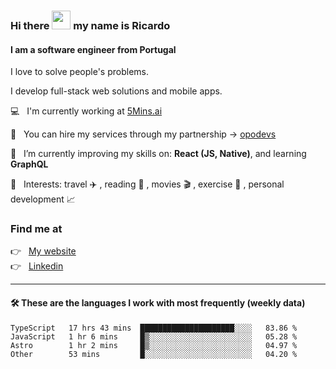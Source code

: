 ### Hi there <img src="https://raw.githubusercontent.com/iampavangandhi/iampavangandhi/master/gifs/Hi.gif" width="30"> my name is Ricardo
#### I am a software engineer from Portugal
I love to solve people's problems.

I develop full-stack web solutions and mobile apps.

💻  &nbsp; I'm currently working at <a href="https://5mins.ai/">5Mins.ai</a>

💼  &nbsp; You can hire my services through my partnership -> <a href="https://github.com/opodevs">opodevs</a>

🌱 &nbsp; I’m currently improving my skills on: **React (JS, Native)**, and learning **GraphQL**

💙 &nbsp; Interests: travel ✈️ , reading 📖 , movies 🎬 , exercise 🏃 , personal development 📈

### Find me at

<p align="left">
  👉  &nbsp;
  <a href="https://ricardopbarbosa.com" target="_blank">
    My website
  </a>
  <br/>
  👉 &nbsp;
  <a href="https://www.linkedin.com/in/ricardopbarbosa" target="_blank">
    Linkedin
  </a>
</p>

<hr />

#### 🛠 These are the languages I work with most frequently (weekly data)
<!--START_SECTION:waka-->

```text
TypeScript   17 hrs 43 mins  █████████████████████░░░░   83.86 %
JavaScript   1 hr 6 mins     █▒░░░░░░░░░░░░░░░░░░░░░░░   05.28 %
Astro        1 hr 2 mins     █▒░░░░░░░░░░░░░░░░░░░░░░░   04.97 %
Other        53 mins         █░░░░░░░░░░░░░░░░░░░░░░░░   04.20 %
```

<!--END_SECTION:waka-->
